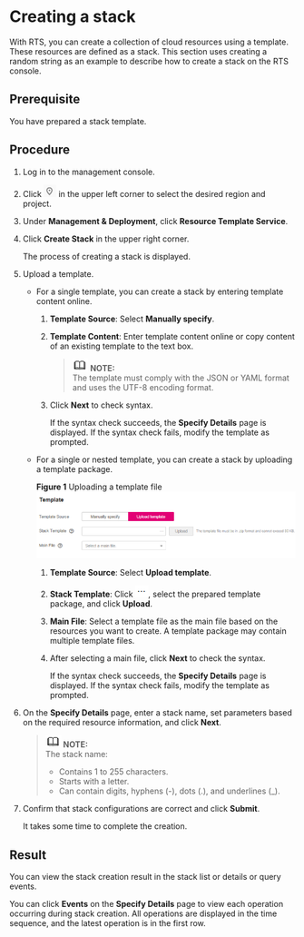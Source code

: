 # Creating a stack<a name="EN-US_TOPIC_0076468623"></a>

With RTS, you can create a collection of cloud resources using a template. These resources are defined as a stack. This section uses creating a random string as an example to describe how to create a stack on the RTS console.

## Prerequisite<a name="section698911138323"></a>

You have prepared a stack template.

## Procedure<a name="section16219936205317"></a>

1.  Log in to the management console.
2.  Click  ![](figures/q00355783-云计算开发部-公有云_iaas-image-541f928f-f9be-4dd9-89fb-50ccdfaeb744.png)  in the upper left corner to select the desired region and project.
3.  Under  **Management & Deployment**, click  **Resource Template Service**.
4.  Click  **Create Stack**  in the upper right corner.

    The process of creating a stack is displayed.

5.  Upload a template.
    -   For a single template, you can create a stack by entering template content online.
        1.  **Template Source**: Select  **Manually specify**.
        2.  **Template Content**: Enter template content online or copy content of an existing template to the text box.

            >![](public_sys-resources/icon-note.gif) **NOTE:**   
            >The template must comply with the JSON or YAML format and uses the UTF-8 encoding format.  

        3.  Click  **Next**  to check syntax.

            If the syntax check succeeds, the  **Specify Details**  page is displayed. If the syntax check fails, modify the template as prompted.

    -   For a single or nested template, you can create a stack by uploading a template package.

        **Figure  1**  Uploading a template file<a name="fig753215101111"></a>  
        ![](figures/uploading-a-template-file.png "uploading-a-template-file")

        1.  **Template Source**: Select  **Upload template**.
        2.  **Stack Template**: Click  ![](figures/3.png), select the prepared template package, and click  **Upload**.
        3.  **Main File**: Select a template file as the main file based on the resources you want to create. A template package may contain multiple template files.
        4.  After selecting a main file, click  **Next**  to check the syntax.

            If the syntax check succeeds, the  **Specify Details**  page is displayed. If the syntax check fails, modify the template as prompted.


6.  On the  **Specify Details**  page, enter a stack name, set parameters based on the required resource information, and click  **Next**.

    >![](public_sys-resources/icon-note.gif) **NOTE:**   
    >The stack name:  
    >-   Contains 1 to 255 characters.  
    >-   Starts with a letter.  
    >-   Can contain digits, hyphens \(-\), dots \(.\), and underlines \(\_\).  

7.  Confirm that stack configurations are correct and click  **Submit**.

    It takes some time to complete the creation.


## Result<a name="section771635719379"></a>

You can view the stack creation result in the stack list or details or query events.

You can click  **Events**  on the  **Specify Details**  page to view each operation occurring during stack creation. All operations are displayed in the time sequence, and the latest operation is in the first row.

